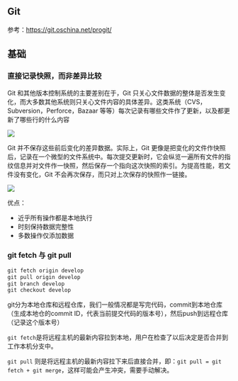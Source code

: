 ## Git

参考：https://git.oschina.net/progit/

## 基础

### 直接记录快照，而非差异比较

Git 和其他版本控制系统的主要差别在于，Git 只关心文件数据的整体是否发生变化，而大多数其他系统则只关心文件内容的具体差异。这类系统（CVS，Subversion，Perforce，Bazaar 等等）每次记录有哪些文件作了更新，以及都更新了哪些行的什么内容

<div>
    <image src="./res/1.png"></image>
</div>

Git 并不保存这些前后变化的差异数据。实际上，Git 更像是把变化的文件作快照后，记录在一个微型的文件系统中。每次提交更新时，它会纵览一遍所有文件的指纹信息并对文件作一快照，然后保存一个指向这次快照的索引。为提高性能，若文件没有变化，Git 不会再次保存，而只对上次保存的快照作一链接。

<div>
    <image src="./res/2.png"></image>
</div>

优点：

- 近乎所有操作都是本地执行
- 时刻保持数据完整性
- 多数操作仅添加数据

### git fetch 与 git pull

```powershell
git fetch origin develop
git pull origin develop
git branch develop
git checkout develop
```

git分为本地仓库和远程仓库，我们一般情况都是写完代码，commit到本地仓库（生成本地仓的commit ID，代表当前提交代码的版本号），然后push到远程仓库（记录这个版本号）

`git fetch`是将远程主机的最新内容拉到本地，用户在检查了以后决定是否合并到工作本机分支中。

`git pull` 则是将远程主机的最新内容拉下来后直接合并，即：`git pull = git fetch + git merge`，这样可能会产生冲突，需要手动解决。